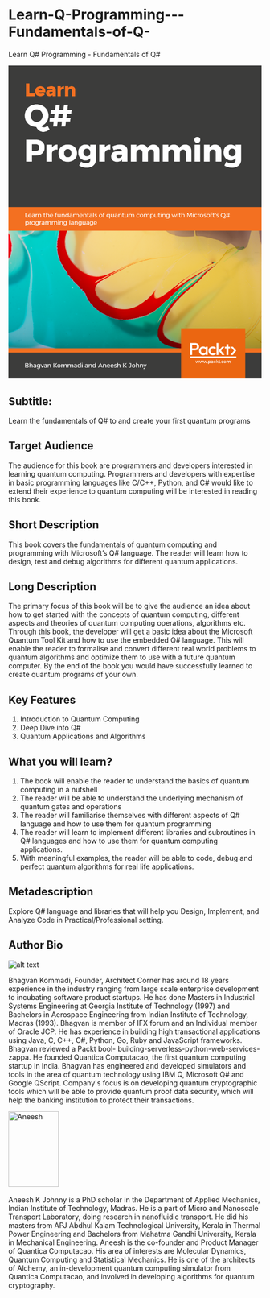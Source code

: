 # Learn-Q-Programming---Fundamentals-of-Q-
Learn Q# Programming - Fundamentals of Q#

![alt text](https://github.com/bhagvank/arc/blob/master/Learn%20Q%23%20Programming_%20Mock%20Cover.png)


## Subtitle: 
Learn the fundamentals of Q# to and create your first quantum programs

## Target Audience 
The audience for this book are programmers and developers interested in learning quantum computing. Programmers and developers with expertise in basic programming languages like C/C++, Python, and C# would like to extend their experience to quantum computing will be interested in reading this book.
## Short Description
This book covers the fundamentals of quantum computing and programming with Microsoft’s Q# language. The reader will learn how to design, test and debug algorithms for different quantum applications.
## Long Description
The primary focus of this book will be to give the audience an idea about how to get started with the concepts of quantum computing, different aspects and theories of quantum computing operations, algorithms etc. Through this book, the developer will get a basic idea about the Microsoft Quantum Tool Kit and how to use the embedded Q# language. This will enable the reader to formalise and convert different real world problems to quantum algorithms and optimize them to use with a future quantum computer. By the end of the book you would have successfully learned to create quantum programs of your own.

## Key Features
1. Introduction to Quantum Computing 
2. Deep Dive into Q#
3. Quantum Applications and Algorithms 

## What you will learn?
1. The book will enable the reader to understand the basics of quantum computing in a nutshell
2. The reader will be able to understand the underlying mechanism of quantum gates and operations
3. The reader will familiarise themselves with different aspects of Q# language and how to use them for quantum programming
4. The reader will learn to implement different libraries and subroutines in Q# languages and how to use them for quantum computing applications.
5. With meaningful examples, the reader will be able to code, debug and perfect quantum algorithms for real life applications.
## Metadescription
Explore Q# language and libraries that will help you Design, Implement, and Analyze Code in Practical/Professional setting.

## Author Bio

![alt text](https://avatars1.githubusercontent.com/u/2901756?s=96&v=4)

Bhagvan Kommadi, Founder, Architect Corner has around 18 years experience in the industry ranging from large scale enterprise development to incubating software product startups. He has done Masters in Industrial Systems Engineering at Georgia Institute of Technology (1997) and Bachelors in Aerospace Engineering from Indian Institute of Technology, Madras (1993). Bhagvan is member of IFX forum and an Individual member of Oracle JCP. He has experience in building high transactional applications using Java, C, C++, C#, Python, Go, Ruby and JavaScript frameworks. Bhagvan reviewed a Packt bool- building-serverless-python-web-services- zappa. He founded Quantica Computacao, the first quantum computing startup in India. Bhagvan has engineered and developed simulators and tools in the area of quantum technology using IBM Q, Microsoft Q# and Google QScript. Company's focus is on developing quantum cryptographic tools which will be able to provide quantum proof data security, which will help the banking institution to protect their transactions.


<img src="http://www.quanticacomputacao.com/images/team/2.jpg" width="100" height="150" title="Aneesh">

Aneesh K Johnny is a PhD scholar in the Department of Applied Mechanics, Indian Institute of Technology, Madras. He is a part of Micro and Nanoscale Transport Laboratory, doing research in nanofluidic transport. He did his masters from APJ Abdhul Kalam Technological University, Kerala in Thermal Power Engineering and Bachelors from Mahatma Gandhi University, Kerala in Mechanical Engineering. Aneesh is the co-founder and Product Manager of Quantica Computacao. His area of interests are Molecular Dynamics, Quantum Computing and Statistical Mechanics. He is one of the architects of Alchemy, an in-development quantum computing simulator from Quantica Computacao, and involved in developing algorithms for quantum cryptography.
